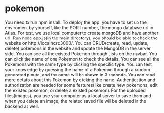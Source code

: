 # pokemon
You need to run npm install. 
To deploy the app, you have to set up the enviroment by yourself, like the PORT number, the mongo database url in Atlas. 
For test, we use local computer to create mongoDB and have another url. 
Run node app.js(in the main directory), you should be able to check the website on http://localhost:3000/. 
You can CRUD(create, read, update, delete) pokemons in the website and update the MongoDB in the server side. 
You can see all the existed Pokemon through Lists on the navbar. You can click the name of one Pokemon to check the details.
You can see all the Pokemons with the same type by clicking the specific type.
You can test your knowledge by guessing the name of a Pokemon through a random generated picute, and the name will be shown in 3 seconds. You can read more details about this Pokemon by clicking the name.
Authentication and authorization are needed for some features(like create new pokemons, edit the existed pokemon, or delete a existed pokemon). 
For the uploaded files(images), you use your computer as a local server to save them and when you delete an image, the related saved file will be deleted in the backend as well. 
